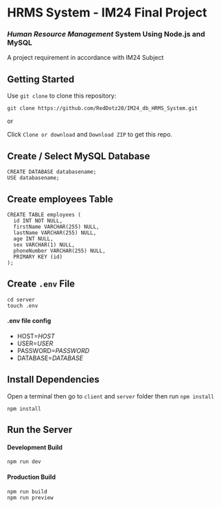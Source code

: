 # HRMS System - IM24 Final Project

### **_Human Resource Management_** System Using Node.js and MySQL

A project requirement in accordance with IM24 Subject

## Getting Started

Use `git clone` to clone this repository:

```
git clone https://github.com/RedDotz20/IM24_db_HRMS_System.git
```

or

Click `Clone or download` and `Download ZIP` to get this repo.

## Create / Select MySQL Database

```
CREATE DATABASE databasename;
USE databasename;
```

## Create employees Table

```
CREATE TABLE employees (
  id INT NOT NULL,
  firstName VARCHAR(255) NULL,
  lastName VARCHAR(255) NULL,
  age INT NULL,
  sex VARCHAR(1) NULL,
  phoneNumber VARCHAR(255) NULL,
  PRIMARY KEY (id)
);
```

## Create `.env` File

```console
cd server
touch .env
```

#### .env file config

- HOST=_HOST_
- USER=_USER_
- PASSWORD=_PASSWORD_
- DATABASE=_DATABASE_

## Install Dependencies

Open a terminal then go to `client` and `server` folder then run `npm install`

```console
npm install
```

## Run the Server

#### Development Build

```console
npm run dev
```

#### Production Build

```console
npm run build
npm run preview
```
